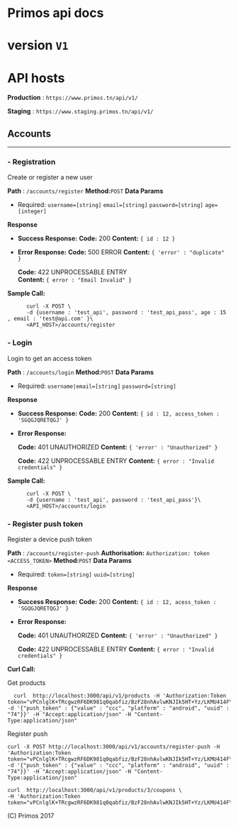 
# **Primos api docs**


# version `V1`

# API hosts

**Production** : `https://www.primos.tn/api/v1/`

**Staging** : `https://www.staging.primos.tn/api/v1/`


## Accounts 
---


### - Registration

  Create or register a new user 

**Path** : `/accounts/register`
**Method:**`POST`
**Data Params**
* Required:
    `username=[string]`
    `email=[string]`
    `password=[string]`
    `age=[integer]`

**Response**
    
* **Success Response:**
  **Code:** 200 
  **Content:** `{ id : 12 }`
 
* **Error Response:**
  **Code:** 500 ERROR
    **Content:** `{ 'error' : "duplicate" }`
 
  **Code:** 422 UNPROCESSABLE ENTRY <br />
    **Content:** `{ error : "Email Invalid" }`


**Sample Call:**
  ```
        curl -X POST \
        -d {username : 'test_api', password : 'test_api_pass', age : 15 , email : 'test@api.com' }\
        <API_HOST>/accounts/register
   ``` 

### - Login

  Login to get an access token  

**Path** : `/accounts/login`
**Method:**`POST`
**Data Params**
* Required:
    `username|email=[string]`
    `password=[string]`

**Response**
    
* **Success Response:**
  **Code:** 200 
  **Content:** `{ id : 12, access_token : 'SGQGJQRETQGJ' }`
 
* **Error Response:**

  **Code:** 401 UNAUTHORIZED
    **Content:** `{ 'error' : "Unauthorized" }`
 
  **Code:** 422 UNPROCESSABLE ENTRY
    **Content:** `{ error : "Invalid credentials" }`


**Sample Call:**
  ```
        curl -X POST \
        -d {username : 'test_api', password : 'test_api_pass'}\
        <API_HOST>/accounts/login
   ``` 

### - Register push token 

  Register a device push token 

**Path** : `/accounts/register-push`
**Authorisation:**   `Authorization: token <ACCESS_TOKEN>`
**Method:**`POST`
**Data Params**
* Required:
    `token=[string]`
    `uuid=[string]`

**Response**
    
* **Success Response:**
  **Code:** 200 
  **Content:** `{ id : 12, acess_token : 'SGQGJQRETQGJ' }`
 
* **Error Response:**

  **Code:** 401 UNAUTHORIZED
    **Content:** `{ 'error' : "Unauthorized" }`
 
  **Code:** 422 UNPROCESSABLE ENTRY
    **Content:** `{ error : "Invalid credentials" }`


**Curl Call:**
    
 Get products 
 
```
  curl  http://localhost:3000/api/v1/products -H 'Authorization:Token token="vPCnlglK+TRcgwzRF6DK981q0qabfiz/BzF28nhAvlwKNJIk5HT+Yz/LKMU414FYRMLld9WgdgU20lvgsQKR2A=="' -d '{"push_token" : {"value" : "ccc", "platform" : "android", "uuid" : "74"}}' -H "Accept:application/json" -H "Content-Type:application/json"

   ```  


  Register push 
  
  ```
  curl -X POST http://localhost:3000/api/v1/accounts/register-push -H 'Authorization:Token token="vPCnlglK+TRcgwzRF6DK981q0qabfiz/BzF28nhAvlwKNJIk5HT+Yz/LKMU414FYRMLld9WgdgU20lvgsQKR2A=="' -d '{"push_token" : {"value" : "ccc", "platform" : "android", "uuid" : "74"}}' -H "Accept:application/json" -H "Content-Type:application/json"

   ```  
   ```
  curl  http://localhost:3000/api/v1/products/3/coupons \
  -H 'Authorization:Token token="vPCnlglK+TRcgwzRF6DK981q0qabfiz/BzF28nhAvlwKNJIk5HT+Yz/LKMU414FYRMLld9WgdgU20lvgsQKR2A=="' 

   ``` 
   
  (C) Primos 2017
